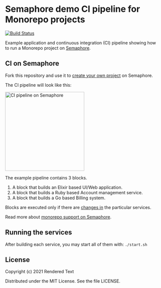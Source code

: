# Semaphore demo CI pipeline for Monorepo projects

[![Build Status](https://semaphore-demos.semaphoreci.com/badges/semaphore-demo-monorepo/branches/master.svg)](https://semaphore-demos.semaphoreci.com/projects/semaphore-demo-monorepo)

Example application and continuous integration (CI) pipeline showing how to
run a Monorepo project on [Semaphore][semaphore].

## CI on Semaphore

Fork this repository and use it to [create your own project][create-project] on
Semaphore.

The CI pipeline will look like this:

<img src="public/ci-pipeline.png" width="256" title="CI pipeline on Semaphore">

The example pipeline contains 3 blocks.

1. A block that builds an Elixir based UI/Web application.
2. A block that builds a Ruby based Account management service.
3. A block that builds a Go based Billing system.

Blocks are executed only if there are [changes in][change-in] the particular
services.

Read more about [monorepo support on Semaphore][monorepo].

## Running the services

After building each service, you may start all of them with: `./start.sh`

## License

Copyright (c) 2021 Rendered Text

Distributed under the MIT License. See the file LICENSE.

[semaphore]: https://semaphoreci.com
[create-project]: https://docs.semaphoreci.com/article/63-your-first-project
[change-in]: https://docs.semaphoreci.com/reference/conditions-reference/#change_in
[monorepo]: https://docs.semaphoreci.com/essentials/building-monorepo-projects/
